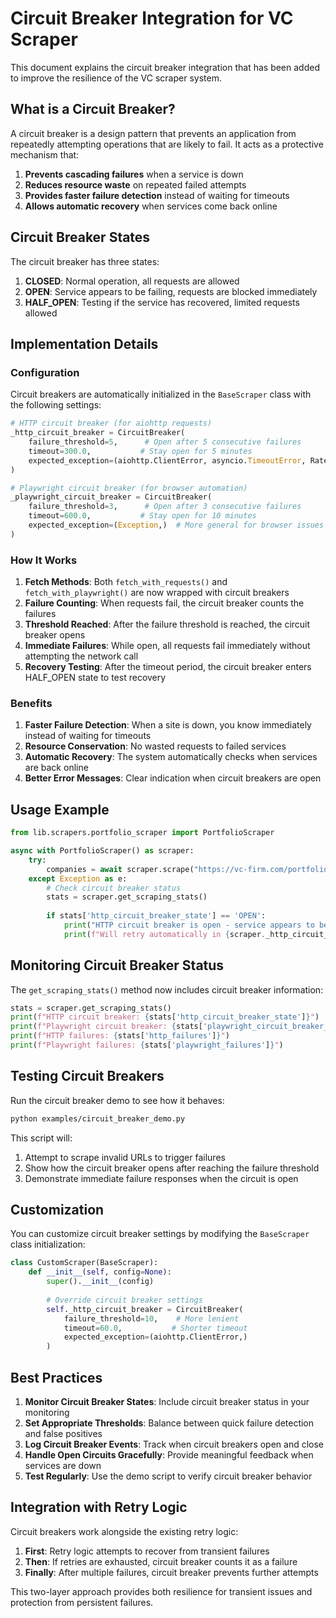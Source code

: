# Circuit Breaker Integration for VC Scraper

This document explains the circuit breaker integration that has been added to improve the resilience of the VC scraper system.

## What is a Circuit Breaker?

A circuit breaker is a design pattern that prevents an application from repeatedly attempting operations that are likely to fail. It acts as a protective mechanism that:

1. **Prevents cascading failures** when a service is down
2. **Reduces resource waste** on repeated failed attempts
3. **Provides faster failure detection** instead of waiting for timeouts
4. **Allows automatic recovery** when services come back online

## Circuit Breaker States

The circuit breaker has three states:

1. **CLOSED**: Normal operation, all requests are allowed
2. **OPEN**: Service appears to be failing, requests are blocked immediately
3. **HALF_OPEN**: Testing if the service has recovered, limited requests allowed

## Implementation Details

### Configuration

Circuit breakers are automatically initialized in the `BaseScraper` class with the following settings:

```python
# HTTP circuit breaker (for aiohttp requests)
_http_circuit_breaker = CircuitBreaker(
    failure_threshold=5,      # Open after 5 consecutive failures
    timeout=300.0,           # Stay open for 5 minutes
    expected_exception=(aiohttp.ClientError, asyncio.TimeoutError, RateLimitError)
)

# Playwright circuit breaker (for browser automation)
_playwright_circuit_breaker = CircuitBreaker(
    failure_threshold=3,      # Open after 3 consecutive failures
    timeout=600.0,           # Stay open for 10 minutes
    expected_exception=(Exception,)  # More general for browser issues
)
```

### How It Works

1. **Fetch Methods**: Both `fetch_with_requests()` and `fetch_with_playwright()` are now wrapped with circuit breakers
2. **Failure Counting**: When requests fail, the circuit breaker counts the failures
3. **Threshold Reached**: After the failure threshold is reached, the circuit breaker opens
4. **Immediate Failures**: While open, all requests fail immediately without attempting the network call
5. **Recovery Testing**: After the timeout period, the circuit breaker enters HALF_OPEN state to test recovery

### Benefits

1. **Faster Failure Detection**: When a site is down, you know immediately instead of waiting for timeouts
2. **Resource Conservation**: No wasted requests to failed services
3. **Automatic Recovery**: The system automatically checks when services are back online
4. **Better Error Messages**: Clear indication when circuit breakers are open

## Usage Example

```python
from lib.scrapers.portfolio_scraper import PortfolioScraper

async with PortfolioScraper() as scraper:
    try:
        companies = await scraper.scrape("https://vc-firm.com/portfolio")
    except Exception as e:
        # Check circuit breaker status
        stats = scraper.get_scraping_stats()
        
        if stats['http_circuit_breaker_state'] == 'OPEN':
            print("HTTP circuit breaker is open - service appears to be down")
            print(f"Will retry automatically in {scraper._http_circuit_breaker.timeout} seconds")
```

## Monitoring Circuit Breaker Status

The `get_scraping_stats()` method now includes circuit breaker information:

```python
stats = scraper.get_scraping_stats()
print(f"HTTP circuit breaker: {stats['http_circuit_breaker_state']}")
print(f"Playwright circuit breaker: {stats['playwright_circuit_breaker_state']}")
print(f"HTTP failures: {stats['http_failures']}")
print(f"Playwright failures: {stats['playwright_failures']}")
```

## Testing Circuit Breakers

Run the circuit breaker demo to see how it behaves:

```bash
python examples/circuit_breaker_demo.py
```

This script will:
1. Attempt to scrape invalid URLs to trigger failures
2. Show how the circuit breaker opens after reaching the failure threshold
3. Demonstrate immediate failure responses when the circuit is open

## Customization

You can customize circuit breaker settings by modifying the `BaseScraper` class initialization:

```python
class CustomScraper(BaseScraper):
    def __init__(self, config=None):
        super().__init__(config)
        
        # Override circuit breaker settings
        self._http_circuit_breaker = CircuitBreaker(
            failure_threshold=10,    # More lenient
            timeout=60.0,           # Shorter timeout
            expected_exception=(aiohttp.ClientError,)
        )
```

## Best Practices

1. **Monitor Circuit Breaker States**: Include circuit breaker status in your monitoring
2. **Set Appropriate Thresholds**: Balance between quick failure detection and false positives
3. **Log Circuit Breaker Events**: Track when circuit breakers open and close
4. **Handle Open Circuits Gracefully**: Provide meaningful feedback when services are down
5. **Test Regularly**: Use the demo script to verify circuit breaker behavior

## Integration with Retry Logic

Circuit breakers work alongside the existing retry logic:

1. **First**: Retry logic attempts to recover from transient failures
2. **Then**: If retries are exhausted, circuit breaker counts it as a failure
3. **Finally**: After multiple failures, circuit breaker prevents further attempts

This two-layer approach provides both resilience for transient issues and protection from persistent failures.
